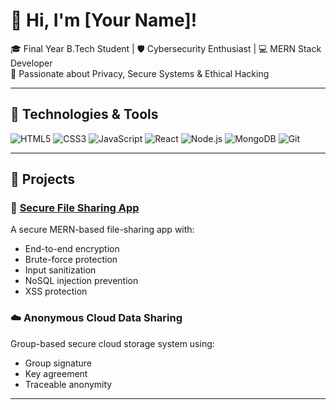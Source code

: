 # 👋 Hi, I'm [Your Name]!

🎓 Final Year B.Tech Student | 🛡️ Cybersecurity Enthusiast | 💻 MERN Stack Developer  
🔐 Passionate about Privacy, Secure Systems & Ethical Hacking

---

## 🔧 Technologies & Tools
![HTML5](https://img.shields.io/badge/-HTML5-E34F26?logo=html5&logoColor=white)
![CSS3](https://img.shields.io/badge/-CSS3-1572B6?logo=css3)
![JavaScript](https://img.shields.io/badge/-JavaScript-F7DF1E?logo=javascript&logoColor=black)
![React](https://img.shields.io/badge/-React-61DAFB?logo=react)
![Node.js](https://img.shields.io/badge/-Node.js-339933?logo=node.js)
![MongoDB](https://img.shields.io/badge/-MongoDB-47A248?logo=mongodb)
![Git](https://img.shields.io/badge/-Git-F05032?logo=git)

---

## 📌 Projects

### 🔐 [Secure File Sharing App](https://github.com/yourusername/secure-file-sharing-app)
A secure MERN-based file-sharing app with:
- End-to-end encryption
- Brute-force protection
- Input sanitization
- NoSQL injection prevention
- XSS protection

### ☁️ Anonymous Cloud Data Sharing
Group-based secure cloud storage system using:
- Group signature
- Key agreement
- Traceable anonymity

---

